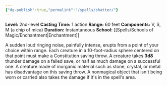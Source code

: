 ```yaml
---
{"dg-publish":true,"permalink":"/spells/shatter/"}
---
```


**Level:** 2nd-level
**Casting Time:** 1 action
**Range:** 60 feet
**Components:** V, S, M (a chip of mica)
**Duration:** Instantaneous
**School:** [[Spells/Schools of Magic/Enchantment\|Enchantment]]

A sudden loud ringing noise, painfully intense, erupts from a point of your choice within range. Each creature in a 10-foot-radius sphere centered on that point must make a Constitution saving throw. A creature takes **3d8** thunder damage on a failed save, or half as much damage on a successful one. A creature made of inorganic material such as stone, crystal, or metal has disadvantage on this saving throw.
A nonmagical object that isn't being worn or carried also takes the damage if it's in the spell's area.